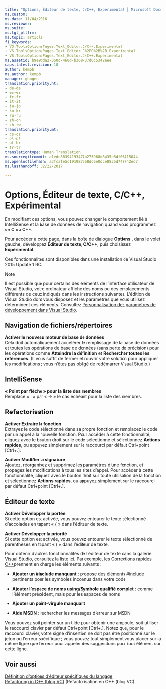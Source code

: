 ```yaml
---
title: "Options, Éditeur de texte, C/C++, Expérimental │ Microsoft Docs"
ms.custom: 
ms.date: 11/04/2016
ms.reviewer: 
ms.suite: 
ms.tgt_pltfrm: 
ms.topic: article
f1_keywords:
- VS.ToolsOptionsPages.Text_Editor.C/C++.Experimental
- VS.ToolsOptionsPages.Text_Editor.C%2FC%2B%2B.Experimental
- VS.ToolsOptionsPages.Text_Editor.C\C++.Experimental
ms.assetid: b9e9dda2-350c-460d-b368-37d6c5342eee
caps.latest.revision: 10
author: kempb
ms.author: kempb
manager: ghogen
translation.priority.ht:
- de-de
- es-es
- fr-fr
- it-it
- ja-jp
- ko-kr
- ru-ru
- zh-cn
- zh-tw
translation.priority.mt:
- cs-cz
- pl-pl
- pt-br
- tr-tr
translationtype: Human Translation
ms.sourcegitcommit: a1edc88394193474b273968d8435e8df06415044
ms.openlocfilehash: a3fcafe5c191987668dc6e0dce8835d748742ed7
ms.lasthandoff: 02/22/2017

---
```

# <a name="options-text-editor-cc-experimental"></a>Options, Éditeur de texte, C/C++, Expérimental
En modifiant ces options, vous pouvez changer le comportement lié à IntelliSense et la base de données de navigation quand vous programmez en C ou C++.  
  
 Pour accéder à cette page, dans la boîte de dialogue **Options** , dans le volet gauche, développez **Éditeur de texte**, **C/C++**, puis choisissez **Expérimental**.  
  
 Ces fonctionnalités sont disponibles dans une installation de Visual Studio 2015 Update 1 RC.  
  
> [!NOTE]
>  Il est possible que pour certains des éléments de l’interface utilisateur de Visual Studio, votre ordinateur affiche des noms ou des emplacements différents de ceux indiqués dans les instructions suivantes. L’édition de Visual Studio dont vous disposez et les paramètres que vous utilisez déterminent ces éléments. Consultez [Personnalisation des paramètres de développement dans Visual Studio](http://msdn.microsoft.com/en-us/22c4debb-4e31-47a8-8f19-16f328d7dcd3).  
  
## <a name="browsingnavigation"></a>Navigation de fichiers/répertoires  
 **Activer le nouveau moteur de base de données**  
 Cela doit automatiquement accélérer le remplissage de la base de données et toutes les opérations de base de données (sans perte de précision) pour les opérations comme **Atteindre la définition** et **Rechercher toutes les références**. (Il vous suffit de fermer et rouvrir votre solution pour appliquer les modifications ; vous n’êtes pas obligé de redémarrer Visual Studio.)  
  
## <a name="intellisense"></a>IntelliSense  
 **« Point par flèche » pour la liste des membres**  
 Remplace « . » par « -> » le cas échéant pour la liste des membres.  
  
## <a name="refactoring"></a>Refactorisation  
 **Activer Extraire la fonction**  
 Extrayez le code sélectionné dans sa propre fonction et remplacez le code par un appel à la nouvelle fonction. Pour accéder à cette fonctionnalité, cliquez avec le bouton droit sur le code sélectionné et sélectionnez **Actions rapides**, ou appuyez simplement sur le raccourci par défaut Ctrl+point [Ctrl+.].  
  
 **Activer Modifier la signature**  
 Ajoutez, réorganisez et supprimez les paramètres d’une fonction, et propagez les modifications à tous les sites d’appel. Pour accéder à cette fonctionnalité, cliquez avec le bouton droit sur toute utilisation de la fonction et sélectionnez **Actions rapides**, ou appuyez simplement sur le raccourci par défaut Ctrl+point [Ctrl+.].  
  
## <a name="text-editor"></a>Éditeur de texte  
 **Activer Développer la portée**  
 Si cette option est activée, vous pouvez entourer le texte sélectionné d’accolades en tapant « { » dans l’éditeur de texte.  
  
 **Activer Développer la priorité**  
 Si cette option est activée, vous pouvez entourer le texte sélectionné de parenthèses en tapant « ( » dans l’éditeur de texte.  
  
 Pour obtenir d’autres fonctionnalités de l’éditeur de texte dans la galerie Visual Studio, consultez la liste [ici](http://go.microsoft.com/fwlink/?LinkId=692016). Par exemple, les [Corrections rapides C++](https://visualstudiogallery.msdn.microsoft.com/be91feef-8dc3-4f7a-ac9f-f34e7ca5918f)prennent en charge les éléments suivants :  
  
-   **Ajouter un #include manquant** : propose des éléments #include pertinents pour les symboles inconnus dans votre code  
  
-   **Ajouter l’espace de noms using/Symbole qualifié complet** : comme l’élément précédent, mais pour les espaces de noms  
  
-   **Ajouter un point-virgule manquant**  
  
-   **Aide MSDN** : rechercher les messages d’erreur sur MSDN  
  
 Vous pouvez soit pointer sur un tilde pour obtenir une ampoule, soit utiliser le raccourci clavier par défaut Ctrl+point [Ctrl+.]. Notez que, pour le raccourci clavier, votre signe d’insertion ne doit pas être positionné sur le jeton ou l’erreur spécifique ; vous pouvez tout simplement vous placer sur la même ligne que l’erreur pour appeler des suggestions pour tout élément sur cette ligne.  
  
## <a name="see-also"></a>Voir aussi  
 [Définition d’options d’éditeur spécifiques du langage](../../ide/reference/setting-language-specific-editor-options.md)   
 [Refactoring in C++ (blog VC)](http://blogs.msdn.com/b/vcblog/archive/2014/11/14/all-about-c-refactoring-in-visual-studio-2015-preview.aspx) (Refactorisation en C++ (blog VC)

